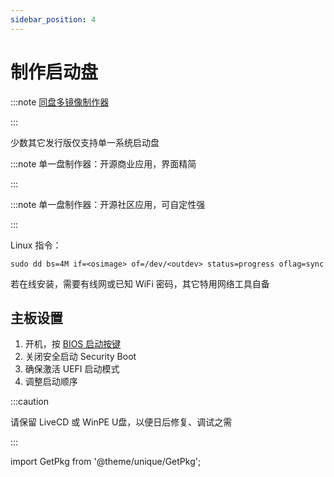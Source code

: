 ```yaml
---
sidebar_position: 4
---
```


# 制作启动盘

:::note [同盘多镜像制作器](https://www.ventoy.net/cn/download.html)

<GetPkg name="ventoy" scoop choco aur="ventoy-bin" />

:::

少数其它发行版仅支持单一系统启动盘

:::note 单一盘制作器：开源商业应用，界面精简

<GetPkg name="etcher" scoop winget="balenaEtcher" choco aur="etcher-bin" />

:::

:::note 单一盘制作器：开源社区应用，可自定性强

<GetPkg name="rufus" choco winget scoop />

:::

Linux 指令：

    sudo dd bs=4M if=<osimage> of=/dev/<outdev> status=progress oflag=sync

若在线安装，需要有线网或已知 WiFi 密码，其它特用网络工具自备

## 主板设置

1. 开机，按 [BIOS 启动按键](https://www.wepe.com.cn/ubook/bootpe.html)
2. 关闭安全启动 Security Boot
3. 确保激活 UEFI 启动模式
4. 调整启动顺序

:::caution

请保留 LiveCD 或 WinPE U盘，以便日后修复、调试之需

:::

import GetPkg from '@theme/unique/GetPkg';
